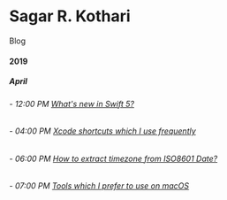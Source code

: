 # Sagar R. Kothari

Blog

#### 2019

##### April

###### - 12:00 PM [What's new in Swift 5?](2019_04_10_12PM_Swift5.md)

###### - 04:00 PM [Xcode shortcuts which I use frequently](2019_04_10_4PM_XcodeShortCuts.md)

###### - 06:00 PM [How to extract timezone from ISO8601 Date?](2019_04_10_6PM_TimezoneFromISO8601Date.md)

###### - 07:00 PM [Tools which I prefer to use on macOS](2019_04_10_7PM_Useful_tools.md)